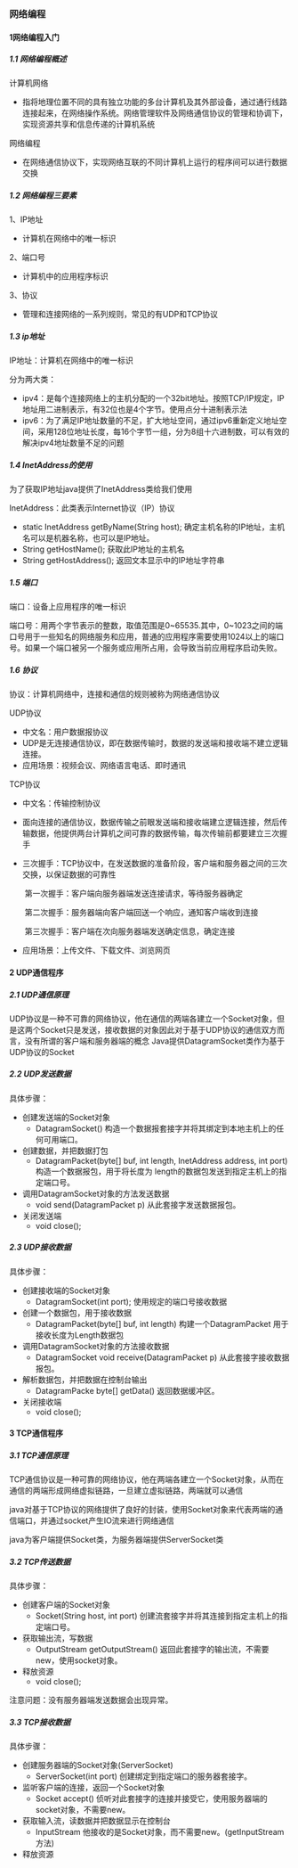 ### 网络编程

#### 1网络编程入门

##### 1.1 网络编程概述

计算机网络

* 指将地理位置不同的具有独立功能的多台计算机及其外部设备，通过通行线路连接起来，在网络操作系统。网络管理软件及网络通信协议的管理和协调下，实现资源共享和信息传递的计算机系统

网络编程

* 在网络通信协议下，实现网络互联的不同计算机上运行的程序间可以进行数据交换

##### 1.2 网络编程三要素

1、IP地址

* 计算机在网络中的唯一标识

2、端口号

* 计算机中的应用程序标识

3、协议

* 管理和连接网络的一系列规则，常见的有UDP和TCP协议

##### 1.3 ip地址

IP地址：计算机在网络中的唯一标识

分为两大类：

* ipv4：是每个连接网络上的主机分配的一个32bit地址。按照TCP/IP规定，IP地址用二进制表示，有32位也是4个字节。使用点分十进制表示法
* ipv6：为了满足IP地址数量的不足，扩大地址空间，通过ipv6重新定义地址空间，采用128位地址长度，每16个字节一组，分为8组十六进制数，可以有效的解决ipv4地址数量不足的问题

##### 1.4 InetAddress的使用

为了获取IP地址java提供了InetAddress类给我们使用

InetAddress：此类表示Internet协议（IP）协议

* static InetAddress getByName(String host); 	确定主机名称的IP地址，主机名可以是机器名称，也可以是IP地址。
* String getHostName();     获取此IP地址的主机名
* String getHostAddress();    返回文本显示中的IP地址字符串

##### 1.5 端口

端口：设备上应用程序的唯一标识

端口号：用两个字节表示的整数，取值范围是0~65535.其中，0~1023之间的端口号用于一些知名的网络服务和应用，普通的应用程序需要使用1024以上的端口号。如果一个端口被另一个服务或应用所占用，会导致当前应用程序启动失败。

##### 1.6 协议

协议：计算机网络中，连接和通信的规则被称为网络通信协议

UDP协议

* 中文名：用户数据报协议
* UDP是无连接通信协议，即在数据传输时，数据的发送端和接收端不建立逻辑连接。
* 应用场景：视频会议、网络语言电话、即时通讯

TCP协议

* 中文名：传输控制协议
* 面向连接的通信协议，数据传输之前眼发送端和接收端建立逻辑连接，然后传输数据，他提供两台计算机之间可靠的数据传输，每次传输前都要建立三次握手

* 三次握手：TCP协议中，在发送数据的准备阶段，客户端和服务器之间的三次交换，以保证数据的可靠性

    ​		第一次握手：客户端向服务器端发送连接请求，等待服务器确定

    ​		第二次握手：服务器端向客户端回送一个响应，通知客户端收到连接

    ​		第三次握手：客户端在次向服务器端发送确定信息，确定连接

* 应用场景：上传文件、下载文件、浏览网页

#### 2 UDP通信程序

##### 2.1 UDP通信原理

UDP协议是一种不可靠的网络协议，他在通信的两端各建立一个Socket对象，但是这两个Socket只是发送，接收数据的对象因此对于基于UDP协议的通信双方而言，没有所谓的客户端和服务器端的概念
Java提供DatagramSocket类作为基于UDP协议的Socket

##### 2.2 UDP发送数据

具体步骤：

* 创建发送端的Socket对象
    * DatagramSocket() 构造一个数据报套接字并将其绑定到本地主机上的任何可用端口。
* 创建数据，并把数据打包
    * DatagramPacket(byte[] buf, int length, InetAddress address, int port) 构造一个数据报包，用于将长度为 length的数据包发送到指定主机上的指定端口号。  
* 调用DatagramSocket对象的方法发送数据
    * void send(DatagramPacket p) 从此套接字发送数据报包。 
* 关闭发送端
    * void close();

##### 2.3 UDP接收数据

具体步骤：

* 创建接收端的Socket对象	
    * DatagramSocket(int port); 使用规定的端口号接收数据 
* 创建一个数据包，用于接收数据
    * DatagramPacket(byte[] buf, int length) 构建一个DatagramPacket 用于接收长度为Length数据包
* 调用DatagramSocket对象的方法接收数据
    * DatagramSocket void receive(DatagramPacket p) 从此套接字接收数据报包。 
* 解析数据包，并把数据在控制台输出
    * DatagramPacke byte[] getData() 返回数据缓冲区。  
* 关闭接收端
    * void close();

#### 3 TCP通信程序

##### 3.1 TCP通信原理

TCP通信协议是一种可靠的网络协议，他在两端各建立一个Socket对象，从而在通信的两端形成网络虚拟链路，一旦建立虚拟链路，两端就可以通信

java对基于TCP协议的网络提供了良好的封装，使用Socket对象来代表两端的通信端口，并通过socket产生IO流来进行网络通信

java为客户端提供Socket类，为服务器端提供ServerSocket类

##### 3.2 TCP传送数据

具体步骤：

* 创建客户端的Socket对象
    *  Socket(String host, int port) 创建流套接字并将其连接到指定主机上的指定端口号。 
* 获取输出流，写数据
    * OutputStream getOutputStream() 返回此套接字的输出流，不需要new，使用socket对象。
* 释放资源
    * void close();

注意问题：没有服务器端发送数据会出现异常。

##### 3.3 TCP接收数据

具体步骤：

* 创建服务器端的Socket对象(ServerSocket)
    * ServerSocket(int port) 创建绑定到指定端口的服务器套接字。 
* 监听客户端的连接，返回一个Socket对象
    * Socket accept() 侦听对此套接字的连接并接受它，使用服务器端的socket对象，不需要new。
* 获取输入流，读数据并把数据显示在控制台
    * InputStream 他接收的是Socket对象，而不需要new。(getInputStream方法)
* 释放资源